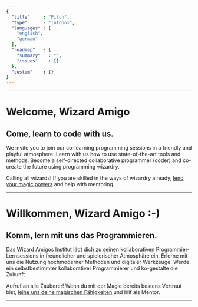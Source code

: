 ```yaml
---
{
  "title"     : "Pitch",
  "type"      : "infobox",
  "languages" : [
    "english",
    "german"
  ],
  "roadmap"   : {
    "summary"   : "",
    "issues"    : []
  },
  "custom"    : {}
}
---
```


---
[](@english)
# Welcome, Wizard Amigo

## Come, learn to code with us.

We invite you to join our co-learning programming sessions in a friendly and playful atmosphere. Learn with us how to use state-of-the-art tools and methods. Become a self-directed collaborative programmer (coder) and co-create the future using programming wizardry.

Calling all wizards! If you are skilled in the ways of wizardry already, [lend your magic powers](https://gitter.im/wizardamigosinstitute/chat) and help with mentoring.

---
[](@german)
# Willkommen, Wizard Amigo :-)

## Komm, lern mit uns das Programmieren.

Das Wizard Amigos Institut lädt dich zu seinen kollaborativen Programmier-Lernsessions in freundlicher und spielerischer Atmosphäre ein. Erlerne mit uns die Nutzung hochmoderner Methoden und digitaler Werkzeuge. Werde ein selbstbestimmter kollaborativer Programmierer und ko-gestalte die Zukunft.

Aufruf an alle Zauberer! Wenn du mit der Magie bereits bestens Vertraut bist, [leihe uns deine magischen Fähigkeiten](https://gitter.im/wizardamigosinstitute/chat) und hilf als Mentor.

---
